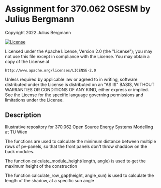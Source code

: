# Assignment for 370.062 OSESM by Julius Bergmann

Copyright 2022 Julius Bergmann

[![License](https://img.shields.io/badge/License-Apache_2.0-blue.svg)](https://opensource.org/licenses/Apache-2.0)

Licensed under the Apache License, Version 2.0 (the "License");
you may not use this file except in compliance with the License.
You may obtain a copy of the License at

    http://www.apache.org/licenses/LICENSE-2.0

Unless required by applicable law or agreed to in writing, software
distributed under the License is distributed on an "AS IS" BASIS,
WITHOUT WARRANTIES OR CONDITIONS OF ANY KIND, either express or implied.
See the License for the specific language governing permissions and
limitations under the License.

## Description
Illustrative repository for 370.062 Open Source Energy Systems Modelling at TU Wien

The functions are used to calculate the minimum distance between multiple rows of pv-panels,
so that the front panels don't throw shaddow on the back modules.

The function calculate_module_height(length, angle) is used to get the maximum height of the construction

The function calculate_row_gap(height, angle_sun) is used to calculate the length of the shadow, at a specific sun angle
